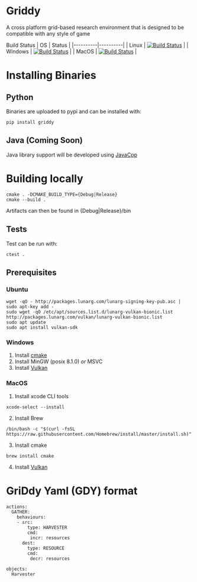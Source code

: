 # Griddy

A cross platform grid-based research environment that is designed to be compatible with any style of game

Build Status
| OS       |  Status  |
|----------|----------|
| Linux    | [![Build Status](https://dev.azure.com/chrisbam4d/Griddy/_apis/build/status/Bam4d.Griddy?branchName=develop&jobName=Linux)](https://dev.azure.com/chrisbam4d/Griddy/_build/latest?definitionId=1&branchName=develop)  |
| Windows  | [![Build Status](https://dev.azure.com/chrisbam4d/Griddy/_apis/build/status/Bam4d.Griddy?branchName=develop&jobName=Windows)](https://dev.azure.com/chrisbam4d/Griddy/_build/latest?definitionId=1&branchName=develop)  |
| MacOS    | [![Build Status](https://dev.azure.com/chrisbam4d/Griddy/_apis/build/status/Bam4d.Griddy?branchName=develop&jobName=MacOS)](https://dev.azure.com/chrisbam4d/Griddy/_build/latest?definitionId=1&branchName=develop)  |


# Installing Binaries

## Python
Binaries are uploaded to pypi and can be installed with:

```
pip install griddy
```

## Java (Coming Soon) 

Java library support will be developed using [JavaCpp](https://github.com/bytedeco/javacpp) 


# Building locally

```
cmake . -DCMAKE_BUILD_TYPE={Debug|Release}
cmake --build .
```

Artifacts can then be found in {Debug|Release}/bin

## Tests

Test can be run with:
```
ctest .
```

## Prerequisites

### Ubuntu
```
wget -qO - http://packages.lunarg.com/lunarg-signing-key-pub.asc | sudo apt-key add -
sudo wget -qO /etc/apt/sources.list.d/lunarg-vulkan-bionic.list http://packages.lunarg.com/vulkan/lunarg-vulkan-bionic.list
sudo apt update
sudo apt install vulkan-sdk
```

### Windows

1. Install [cmake](https://cmake.org/download/)
2. Install MinGW (posix 8.1.0) *or* MSVC
3. Install [Vulkan](https://vulkan.lunarg.com/sdk/home) 

### MacOS

1. Install xcode CLI tools
```
xcode-select --install
```
2. Install Brew 
```
/bin/bash -c "$(curl -fsSL https://raw.githubusercontent.com/Homebrew/install/master/install.sh)"
```
3. Install cmake
```
brew install cmake
```
4. Install [Vulkan](https://vulkan.lunarg.com/sdk/home) 



# GriDdy Yaml (GDY) format

```
actions:
  GATHER:
    behaviours:
    - src:
        type: HARVESTER
        cmd: 
         incr: resources
      dest:
        type: RESOURCE
        cmd: 
         decr: resources

objects:
  Harvester
```
